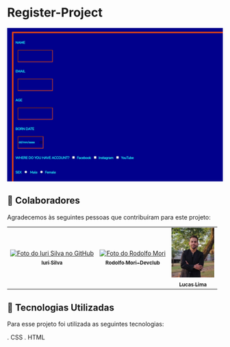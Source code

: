# Register-Project

<img src="./assets/README.jpg" alt="yoga-interface">


## 🤝 Colaboradores

Agradecemos às seguintes pessoas que contribuíram para este projeto:

<table>
  <tr>
    <td align="center">
      <a href="#">
        <img src="https://avatars3.githubusercontent.com/u/31936044" width="120px;" alt="Foto do Iuri Silva no GitHub"/><br>
        <sub>
          <b>Iuri Silva</b>
        </sub>
      </a>
    </td>
    <td align="center">
      <a href="#">
        <img src="https://avatars.githubusercontent.com/u/47903440?v=4" width="120px;" alt="Foto do Rodolfo Mori"/><br>
        <sub>
          <b>Rodolfo Mori-Devclub</b>
        </sub>
      </a>
    </td>
    <td align="center">
      <a href="#">
        <img src="./assets/picture-profile.jpg" width="100px;" alt="Foto do Lucas Lima"/><br>
        <sub>
          <b>Lucas Lima</b>
        </sub>
      </a>
    </td>
  </tr>
</table>

## 💼 Tecnologias Utilizadas

Para esse projeto foi utilizada as seguintes tecnologias:

. CSS
. HTML
